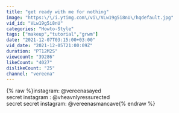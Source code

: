 ```yaml
---
title: "get ready with me for nothing"
image: "https:\/\/i.ytimg.com\/vi\/VLw19g5i8nU\/hqdefault.jpg"
vid_id: "VLw19g5i8nU"
categories: "Howto-Style"
tags: ["makeup","tutorial","grwm"]
date: "2021-12-07T03:15:00+03:00"
vid_date: "2021-12-05T21:00:09Z"
duration: "PT12M2S"
viewcount: "39286"
likeCount: "4027"
dislikeCount: "25"
channel: "vereena"
---
```

{% raw %}instagram: @vereenasayed<br />secret instagram : @vheavnlyressurected<br />secret secret instagram: @vereenasmancave{% endraw %}
